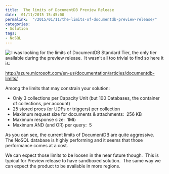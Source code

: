 ```yaml
---
title:  The limits of DocumentDB Preview Release
date:  01/11/2015 15:45:00
permalink:  "/2015/01/11/the-limits-of-documentdb-preview-release/"
categories:
- Solution
tags:
- NoSQL
---
```

<p><img style="float:left;display:inline;" src="http://www.carlosdinares.com/wp-content/uploads/2011/10/no-limits.png" align="left" />I was looking for the limits of DocumentDB Standard Tier, the only tier available during the preview release.&#160; It wasn’t all too trivial to find so here it is:</p>  <p><a title="http://azure.microsoft.com/en-us/documentation/articles/documentdb-limits/" href="http://azure.microsoft.com/en-us/documentation/articles/documentdb-limits/">http://azure.microsoft.com/en-us/documentation/articles/documentdb-limits/</a></p>  <p>Among the limits that may constrain your solution:</p>  <ul>   <li>Only 3 collections per Capacity Unit (but 100 Databases, the container of collections, per account)</li>    <li>25 stored procs (or UDFs or triggers) per collection </li>    <li>Maximum request size for documents &amp; attachments:&#160; 256 KB </li>    <li>Maximum response size:&#160; 1Mb </li>    <li>Maximum AND (and OR) per query:&#160; 5 </li> </ul>  <p>As you can see, the current limits of DocumentDB are quite aggressive.&#160; The NoSQL database is highly performing and it seems that those performance comes at a cost.</p>  <p>We can expect those limits to be loosen in the near future though.&#160; This is typical for Preview release to have sandboxed solution.&#160; The same way we can expect the product to be available in more regions.</p>